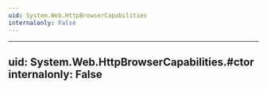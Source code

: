 ```yaml
---
uid: System.Web.HttpBrowserCapabilities
internalonly: False
---
```


---
uid: System.Web.HttpBrowserCapabilities.#ctor
internalonly: False
---
